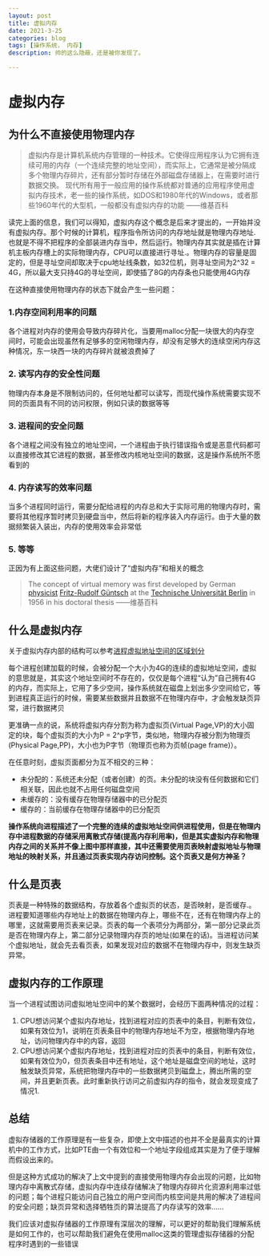 ```yaml
---
layout: post
title: 虚拟内存
date: 2021-3-25
categories: blog
tags: [操作系统， 内存]
description: 帅的这么隐蔽，还是被你发现了。

---
```




# 虚拟内存

## 为什么不直接使用物理内存

>  虚拟内存是计算机系统内存管理的一种技术。它使得应用程序认为它拥有连续可用的内存（一个连续完整的地址空间），而实际上，它通常是被分隔成多个物理内存碎片，还有部分暂时存储在外部磁盘存储器上，在需要时进行数据交换。
>  现代所有用于一般应用的操作系统都对普通的应用程序使用虚拟内存技术，老一些的操作系统，如DOS和1980年代的Windows，或者那些1960年代的大型机，一般都没有虚拟内存的功能
>  ——维基百科
>

读完上面的信息，我们可以得知，虚拟内存这个概念是后来才提出的，一开始并没有虚拟内存。那个时候的计算机，程序指令所访问的内存地址就是物理内存地址.  也就是不得不把程序的全部装进内存当中，然后运行。物理内存其实就是插在计算机主板内存槽上的实际物理内存，CPU可以直接进行寻址.。物理内存的容量是固定的，但是寻址空间却取决于cpu地址线条数，如32位机，则寻址空间为2^32 = 4G，所以最大支只持4G的寻址空间，即使插了8G的内存条也只能使用4G内存

在这种直接使用物理内存的状态下就会产生一些问题：

### 1.内存空间利用率的问题

各个进程对内存的使用会导致内存碎片化，当要用malloc分配一块很大的内存空间时，可能会出现虽然有足够多的空闲物理内存，却没有足够大的连续空闲内存这种情况，东一块西一块的内存碎片就被浪费掉了

### 2. 读写内存的安全性问题

物理内存本身是不限制访问的，任何地址都可以读写，而现代操作系统需要实现不同的页面具有不同的访问权限，例如只读的数据等等

### 3. 进程间的安全问题

各个进程之间没有独立的地址空间，一个进程由于执行错误指令或是恶意代码都可以直接修改其它进程的数据，甚至修改内核地址空间的数据，这是操作系统所不愿看到的

### 4. 内存读写的效率问题

当多个进程同时运行，需要分配给进程的内存总和大于实际可用的物理内存时，需要将其他程序暂时拷贝到硬盘当中，然后将新的程序装入内存运行。由于大量的数据频繁装入装出，内存的使用效率会非常低

### 5. 等等

正因为有上面这些问题，大佬们设计了“虚拟内存”和相关的概念

>  The concept of virtual memory was first developed by German [physicist](https://link.zhihu.com/?target=https%3A//en.wikipedia.org/wiki/Physicist) [Fritz-Rudolf Güntsch](https://link.zhihu.com/?target=https%3A//en.wikipedia.org/w/index.php%3Ftitle%3DFritz-Rudolf_G%C3%BCntsch%26action%3Dedit%26redlink%3D1) at the [Technische Universität Berlin](https://link.zhihu.com/?target=https%3A//en.wikipedia.org/wiki/Technische_Universit%C3%A4t_Berlin) in 1956 in his doctoral thesis
>  ——维基百科
>  

## 什么是虚拟内存

关于虚拟内存内部的结构可以参考[进程虚拟地址空间的区域划分](https://link.zhihu.com/?target=https%3A//blog.csdn.net/qq_45224600/article/details/103227215)

每个进程创建加载的时候，会被分配一个大小为4G的连续的虚拟地址空间，虚拟的意思就是，其实这个地址空间时不存在的，仅仅是每个进程“认为”自己拥有4G的内存，而实际上，它用了多少空间，操作系统就在磁盘上划出多少空间给它，等到进程真正运行的时候，需要某些数据并且数据不在物理内存中，才会触发缺页异常，进行数据拷贝

更准确一点的说，系统将虚拟内存分割为称为虚拟页(Virtual Page,VP)的大小固定的块，每个虚拟页的大小为P = 2^p字节，类似地，物理内存被分割为物理页(Physical  Page,PP)，大小也为P字节（物理页也称为页帧(page frame)）。

在任意时刻，虚拟页面都分为互不相交的三种：

- 未分配的：系统还未分配（或者创建）的页。未分配的块没有任何数据和它们相关联，因此也就不占用任何磁盘空间
- 未缓存的：没有缓存在物理存储器中的已分配页
- 缓存的：当前缓存在物理存储器中的已分配页

**操作系统向进程描述了一个完整的连续的虚拟地址空间供进程使用，但是在物理内存中进程数据的存储采用离散式存储(提高内存利用率)，但是其实虚拟内存和物理内存之间的关系并不像上图中那样直接，其中还需要使用页表映射虚拟地址与物理地址的映射关系，并且通过页表实现内存访问控制。这个页表又是何方神圣？**

## 什么是页表

页表是一种特殊的数据结构，存放着各个虚拟页的状态，是否映射，是否缓存.。进程要知道哪些内存地址上的数据在物理内存上，哪些不在，还有在物理内存上的哪里，这就需要用页表来记录。页表的每一个表项分为两部分，第一部分记录此页是否在物理内存上，第二部分记录物理内存页的地址(如果在的话)。当进程访问某个虚拟地址，就会先去看页表，如果发现对应的数据不在物理内存中，则发生缺页异常。

## 虚拟内存的工作原理

当一个进程试图访问虚拟地址空间中的某个数据时，会经历下面两种情况的过程：

1. CPU想访问某个虚拟内存地址，找到进程对应的页表中的条目，判断有效位， 如果有效位为1，说明在页表条目中的物理内存地址不为空，根据物理内存地址，访问物理内存中的内容，返回
2. CPU想访问某个虚拟内存地址，找到进程对应的页表中的条目，判断有效位，如果有效位为0，但页表条目中还有地址，这个地址是磁盘空间的地址，这时触发缺页异常，系统把物理内存中的一些数据拷贝到磁盘上，腾出所需的空间，并且更新页表。此时重新执行访问之前虚拟内存的指令，就会发现变成了情况1.

## 总结

虚拟存储器的工作原理是有一些复杂，即使上文中描述的也并不全是最真实的计算机中的工作方式，比如PTE由一个有效位和一个地址字段组成其实是为了便于理解而假设出来的。

但是这种方式成功的解决了上文中提到的直接使用物理内存会出现的问题，比如物理内存中离散式存储，虚拟内存中连续存储解决了物理内存碎片化资源利用率过低的问题；每个进程只能访问自己独立的用户空间而内核空间是共用的解决了进程间的安全问题；缺页异常和选择牺牲页的算法提高了内存读写的效率......

我们应该对虚拟存储器的工作原理有深层次的理解，可以更好的帮助我们理解系统是如何工作的，也可以帮助我们避免在使用malloc这类的管理虚拟存储器的分配程序时遇到的一些错误